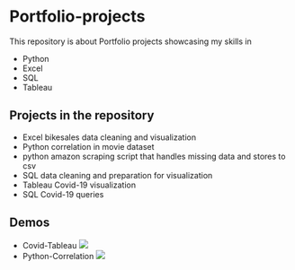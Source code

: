 # Portfolio-projects

This repository is about Portfolio projects showcasing my skills in 


- Python
- Excel
- SQL 
- Tableau

## Projects in the repository

- Excel bikesales data cleaning and visualization 
- Python correlation in movie dataset
- python amazon scraping script that handles missing data and stores to csv
- SQL data cleaning and preparation for visualization
- Tableau Covid-19 visualization
- SQL Covid-19 queries


## Demos
- Covid-Tableau
![](https://github.com/NoraYasha/Portfolio-projects/blob/main/Covid-19%20Tableau/covid.gif)
- Python-Correlation
![](https://github.com/NoraYasha/Portfolio-projects/blob/main/Movie%20Correlation%20Project/correlation.gif)
